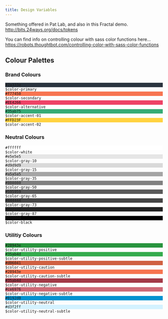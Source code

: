 ```yaml
---
title: Design Variables
---
```


Something offered in Pat Lab, and also in this Fractal demo. http://bits.24ways.org/docs/tokens

You can find info on controlling colour with sass color functions here... https://robots.thoughtbot.com/controlling-color-with-sass-color-functions

## Colour Palettes

### Brand Colours

<div class="sg-palette-list">

   <div class="sg-palette-list__item">
        <div class="sg-palette-list__item__swatch" style="background: #2a333e;">
            <code>#2a333e</code>
        </div>
        <code>$color-primary</code>
    </div>
    <div class="sg-palette-list__item">
        <div class="sg-palette-list__item__swatch" style="background: #f77450;">
            <code>#f77450</code>
        </div>
        <code>$color-secondary</code>
    </div>
    <div class="sg-palette-list__item">
        <div class="sg-palette-list__item__swatch" style="background: #EE4266;">
            <code>#EE4266</code>
        </div>
        <code>$color-alternative</code>
    </div>
    <div class="sg-palette-list__item">
        <div class="sg-palette-list__item__swatch" style="background: #35ab75;">
            <code>#35ab75</code>
        </div>
        <code>$color-accent-01</code>
    </div>
    <div class="sg-palette-list__item">
        <div class="sg-palette-list__item__swatch" style="background: #FFD23F;">
            <code>#FFD23F</code>
        </div>
        <code>$color-accent-02</code>
    </div>

</div>




### Neutral Colours

<div class="sg-palette-list">

   <div class="sg-palette-list__item">
        <div class="sg-palette-list__item__swatch" style="background: #ffffff;">
            <code>#ffffff</code>
        </div>
        <code>$color-white</code>
    </div>
    <div class="sg-palette-list__item">
        <div class="sg-palette-list__item__swatch" style="background: #e5e5e5;">
            <code>#e5e5e5</code>
        </div>
        <code>$color-gray-10</code>
    </div>
    <div class="sg-palette-list__item">
        <div class="sg-palette-list__item__swatch" style="background: #d9d9d9;">
            <code>#d9d9d9</code>
        </div>
        <code>$color-gray-15</code>
    </div>
    <div class="sg-palette-list__item">
        <div class="sg-palette-list__item__swatch" style="background: #a5a5a5;">
            <code>#a5a5a5</code>
        </div>
        <code>$color-gray-35</code>
    </div>
    <div class="sg-palette-list__item">
        <div class="sg-palette-list__item__swatch" style="background: #808080;">
            <code>#808080</code>
        </div>
        <code>$color-gray-50</code>
    </div>
    <div class="sg-palette-list__item">
        <div class="sg-palette-list__item__swatch" style="background: #595959;">
            <code>#595959</code>
        </div>
        <code>$color-gray-65</code>
    </div>
    <div class="sg-palette-list__item">
        <div class="sg-palette-list__item__swatch" style="background: #444444;">
            <code>#444444</code>
        </div>
        <code>$color-gray-73</code>
    </div>
    <div class="sg-palette-list__item">
        <div class="sg-palette-list__item__swatch" style="background: #222222;">
            <code>#222222</code>
        </div>
        <code>$color-gray-87</code>
    </div>
    <div class="sg-palette-list__item">
        <div class="sg-palette-list__item__swatch" style="background: #000000;">
            <code>#000000</code>
        </div>
        <code>$color-black</code>
    </div>

</div>


### Utilitiy Colours

<div class="sg-palette-list">

   <div class="sg-palette-list__item">
        <div class="sg-palette-list__item__swatch" style="background: #28943e;">
            <code>#28943e</code>
        </div>
        <code>$color-utility-positive</code>
    </div>
    <div class="sg-palette-list__item">
        <div class="sg-palette-list__item__swatch" style="background: #35ab4d;">
            <code>#35ab4d</code>
        </div>
        <code>$color-utility-positive-subtle</code>
    </div>
    <div class="sg-palette-list__item">
        <div class="sg-palette-list__item__swatch" style="background: #d06041;">
            <code>#d06041</code>
        </div>
        <code>$color-utility-caution</code>
    </div>
   <div class="sg-palette-list__item">
        <div class="sg-palette-list__item__swatch" style="background: #f77450;">
            <code>#28943e</code>
        </div>
        <code>$color-utility-caution-subtle</code>
    </div>
    <div class="sg-palette-list__item">
        <div class="sg-palette-list__item__swatch" style="background: #a23947;">
            <code>#35ab4d</code>
        </div>
        <code>$color-utility-negative</code>
    </div>
    <div class="sg-palette-list__item">
        <div class="sg-palette-list__item__swatch" style="background: #ce6976;">
            <code>#ce6976</code>
        </div>
        <code>$color-utility-negative-subtle</code>
    </div>
    <div class="sg-palette-list__item">
        <div class="sg-palette-list__item__swatch" style="background: #0192d0;">
            <code>#0192d0</code>
        </div>
        <code>$color-utility-neutral</code>
    </div>
    <div class="sg-palette-list__item">
        <div class="sg-palette-list__item__swatch" style="background: #d3f2ff;">
            <code>#d3f2ff</code>
        </div>
        <code>$color-utility-neutral-subtle</code>
    </div>

</div>

